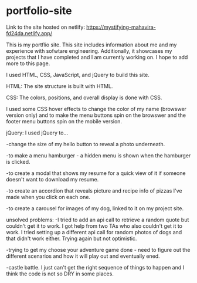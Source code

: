# portfolio-site
Link to the site hosted on netlify:
 https://mystifying-mahavira-fd24da.netlify.app/

This is my portflio site.
This site includes information about me and my experience with sofwtare engineering. 
Additionally, it showcases my projects that I have completed and I am currently working on. I hope to add more to this page. 

I used HTML, CSS, JavaScript, and jQuery to build this site. 

HTML:
The site structure is built with HTML.

CSS:
The colors, positions, and overall display is done with CSS.

I used some CSS hover effects to change the color of my name (browswer version only) and to make the menu buttons spin on the browswer and the footer menu buttons spin
on the mobile version. 

jQuery:
I used jQuery to...

-change the size of my hello button to reveal a photo underneath. 

-to make a menu hamburger - a hidden menu is shown when the hamburger is clicked. 

-to create a modal that shows my resume for a quick view of it if someone doesn't want to download my resume. 

-to create an accordion that reveals picture and recipe info of pizzas I've made when you click on each one. 

-to create a carousel for images of my dog, linked to it on my project site.

unsolved problems:
-I tried to add an api call to retrieve a random quote but couldn't get it to work. I got help from two TAs who also couldn't get it to work. I tried setting up a different api call for random photos of dogs and that didn't work either. Trying again but not optimistic. 

-trying to get my choose your adventure game done - need to figure out the different scenarios and how it will play out and eventually ened. 

-castle battle. I just can't get the right sequence of things to happen and I think the code is not so DRY in some places. 

